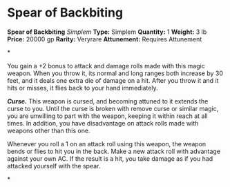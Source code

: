 # Spear of Backbiting

**Spear of Backbiting**
_Simplem_
**Type:** Simplem
**Quantity:** 1
**Weight:** 3 lb
**Price:** 20000 gp
**Rarity:** Veryrare
**Attunement:** Requires Attunement

*<p>You gain a +2 bonus to attack and damage rolls made with this magic weapon. When you throw it, its normal and long ranges both increase by 30 feet, and it deals one extra die of damage on a hit. After you throw it and it hits or misses, it flies back to your hand immediately.

***Curse.*** This weapon is cursed, and becoming attuned to it extends the curse to you. Until the curse is broken with remove curse or similar magic, you are unwilling to part with the weapon, keeping it within reach at all times. In addition, you have disadvantage on attack rolls made with weapons other than this one.

Whenever you roll a 1 on an attack roll using this weapon, the weapon bends or flies to hit you in the back. Make a new attack roll with advantage against your own AC. If the result is a hit, you take damage as if you had attacked yourself with the spear.</p>*